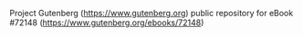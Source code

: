 Project Gutenberg (https://www.gutenberg.org) public repository
for eBook #72148 (https://www.gutenberg.org/ebooks/72148)
